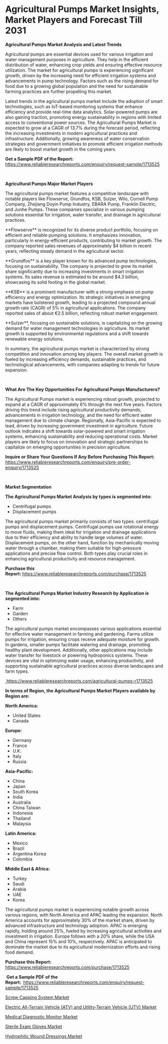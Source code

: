 <p><h1>Agricultural Pumps Market Insights, Market Players and Forecast Till 2031</h1></p><p><strong>Agricultural Pumps Market Analysis and Latest Trends</strong></p>
<p><p>Agricultural pumps are essential devices used for various irrigation and water management purposes in agriculture. They help in the efficient distribution of water, enhancing crop yields and ensuring effective resource utilization. The market for agricultural pumps is experiencing significant growth, driven by the increasing need for efficient irrigation systems and advancements in pump technology. Factors such as the rising demand for food due to a growing global population and the need for sustainable farming practices are further propelling this market.</p><p>Latest trends in the agricultural pumps market include the adoption of smart technologies, such as IoT-based monitoring systems that enhance efficiency and provide real-time data analytics. Solar-powered pumps are also gaining traction, promoting energy sustainability in regions with limited access to conventional power sources. The Agricultural Pumps Market is expected to grow at a CAGR of 13.7% during the forecast period, reflecting the increasing investments in modern agricultural practices and infrastructure. Additionally, growing awareness of water conservation strategies and government initiatives to promote efficient irrigation methods are likely to boost market growth in the coming years.</p></p>
<p><strong>Get a Sample PDF of the Report:&nbsp;</strong> <a href="https://www.reliableresearchreports.com/enquiry/request-sample/1713525?utm_campaign=32&utm_medium=2&utm_source=Github&utm_content=ia&utm_term=05112024&utm_id=agricultural-pumps">https://www.reliableresearchreports.com/enquiry/request-sample/1713525</a></p>
<p>&nbsp;</p>
<p><strong>Agricultural Pumps Major Market Players</strong></p>
<p><p>The agricultural pumps market features a competitive landscape with notable players like Flowserve, Grundfos, KSB, Sulzer, Wilo, Cornell Pump Company, Zhejiang Doyin Pump Industry, EBARA Pump, Franklin Electric, and Junhe Pumps. These companies specialize in various pumping solutions essential for irrigation, water transfer, and drainage in agricultural practices.</p><p>**Flowserve** is recognized for its diverse product portfolio, focusing on efficient and reliable pumping solutions. It emphasizes innovation, particularly in energy-efficient products, contributing to market growth. The company reported sales revenues of approximately $4 billion in recent years, reflecting steady demand in the agricultural sector.</p><p>**Grundfos** is a key player known for its advanced pump technologies, focusing on sustainability. The company is projected to grow its market share significantly due to increasing investments in smart irrigation systems. Its sales revenue is estimated to be around $4.3 billion, showcasing its solid footing in the global market.</p><p>**KSB** is a prominent manufacturer with a strong emphasis on pump efficiency and energy optimization. Its strategic initiatives in emerging markets have bolstered growth, leading to a projected compound annual growth rate (CAGR) of 5% in agricultural applications. The company reported sales of about €2.5 billion, reflecting robust market engagement.</p><p>**Sulzer**, focusing on sustainable solutions, is capitalizing on the growing demand for water management technologies in agriculture. Its market growth is supported by environmental regulations and a shift towards renewable energy solutions.</p><p>In summary, the agricultural pumps market is characterized by strong competition and innovation among key players. The overall market growth is fueled by increasing efficiency demands, sustainable practices, and technological advancements, with companies adapting to trends for future expansion.</p></p>
<p>&nbsp;</p>
<p><strong>What Are The Key Opportunities For Agricultural Pumps Manufacturers?</strong></p>
<p><p>The Agricultural Pumps market is experiencing robust growth, projected to expand at a CAGR of approximately 6% through the next five years. Factors driving this trend include rising agricultural productivity demands, advancements in irrigation technology, and the need for efficient water management due to climate change. Regionally, Asia-Pacific is expected to lead, driven by increasing government investment in agriculture. Future outlook indicates a shift towards solar-powered and smart irrigation systems, enhancing sustainability and reducing operational costs. Market players are likely to focus on innovation and strategic partnerships to capitalize on emerging opportunities in precision agriculture.</p></p>
<p><strong>Inquire or Share Your Questions If Any Before Purchasing This Report:</strong> <a href="https://www.reliableresearchreports.com/enquiry/pre-order-enquiry/1713525?utm_campaign=32&utm_medium=2&utm_source=Github&utm_content=ia&utm_term=05112024&utm_id=agricultural-pumps">https://www.reliableresearchreports.com/enquiry/pre-order-enquiry/1713525</a></p>
<p>&nbsp;</p>
<p><strong>Market Segmentation</strong></p>
<p><strong>The Agricultural Pumps Market Analysis by types is segmented into:</strong></p>
<p><ul><li>Centrifugal pumps</li><li>Displacement pumps</li></ul></p>
<p><p>The agricultural pumps market primarily consists of two types: centrifugal pumps and displacement pumps. Centrifugal pumps use rotational energy to move fluids, making them ideal for irrigation and drainage applications due to their efficiency and ability to handle large volumes of water. Displacement pumps, on the other hand, function by mechanically moving water through a chamber, making them suitable for high-pressure applications and precise flow control. Both types play crucial roles in enhancing agricultural productivity and resource management.</p></p>
<p><strong>Purchase this Report:&nbsp;</strong><a href="https://www.reliableresearchreports.com/purchase/1713525?utm_campaign=32&utm_medium=2&utm_source=Github&utm_content=ia&utm_term=05112024&utm_id=agricultural-pumps">https://www.reliableresearchreports.com/purchase/1713525</a></p>
<p>&nbsp;</p>
<p><strong>The Agricultural Pumps Market Industry Research by Application is segmented into:</strong></p>
<p><ul><li>Farm</li><li>Garden</li><li>Others</li></ul></p>
<p><p>The agricultural pumps market encompasses various applications essential for effective water management in farming and gardening. Farms utilize pumps for irrigation, ensuring crops receive adequate moisture for growth. In gardens, smaller pumps facilitate watering and drainage, promoting healthy plant development. Additionally, other applications may include water transfer for livestock or powering hydroponics systems. These devices are vital in optimizing water usage, enhancing productivity, and supporting sustainable agricultural practices across diverse landscapes and farm types.</p></p>
<p><a href="https://www.reliableresearchreports.com/agricultural-pumps-r1713525?utm_campaign=32&utm_medium=2&utm_source=Github&utm_content=ia&utm_term=05112024&utm_id=agricultural-pumps">&nbsp;https://www.reliableresearchreports.com/agricultural-pumps-r1713525</a></p>
<p><strong>In terms of Region, the Agricultural Pumps Market Players available by Region are:</strong></p>
<p>
    <p> <strong> North America: </strong>
        <ul>
            <li>United States</li>
            <li>Canada</li>
        </ul>
        </p> 
    <p> <strong> Europe: </strong>
        <ul>
            <li>Germany</li>
            <li>France</li>
            <li>U.K.</li>
            <li>Italy</li>
            <li>Russia</li>
        </ul>
        </p> 
    <p> <strong> Asia-Pacific: </strong>
        <ul>
            <li>China</li>
            <li>Japan</li>
            <li>South Korea</li>
            <li>India</li>
            <li>Australia</li>
            <li>China Taiwan</li>
            <li>Indonesia</li>
            <li>Thailand</li>
            <li>Malaysia</li>
        </ul>
        </p> 
    <p> <strong> Latin America: </strong>
        <ul>
            <li>Mexico</li>
            <li>Brazil</li>
            <li>Argentina Korea</li>
            <li>Colombia</li>
        </ul>
        </p> 
    <p> <strong> Middle East & Africa: </strong>
        <ul>
            <li>Turkey</li>
            <li>Saudi</li>
            <li>Arabia</li>
            <li>UAE</li>
            <li>Korea</li>
        </ul>
    </p>
    </p>
<p><p>The agricultural pumps market is experiencing notable growth across various regions, with North America and APAC leading the expansion. North America accounts for approximately 30% of the market share, driven by advanced infrastructure and technology adoption. APAC is emerging rapidly, holding around 25%, fueled by increasing agricultural activities and investment in irrigation. Europe follows with a 20% share, while the USA and China represent 15% and 10%, respectively. APAC is anticipated to dominate the market due to its agricultural modernization efforts and rising food demand.</p></p>
<p><strong>Purchase this Report: </strong><a href="https://www.reliableresearchreports.com/purchase/1713525?utm_campaign=32&utm_medium=2&utm_source=Github&utm_content=ia&utm_term=05112024&utm_id=agricultural-pumps">https://www.reliableresearchreports.com/purchase/1713525</a></p>
<p>&nbsp;<strong>Get a Sample PDF of the Report:&nbsp;&nbsp;</strong><a href="https://www.reliableresearchreports.com/enquiry/request-sample/1713525?utm_campaign=32&utm_medium=2&utm_source=Github&utm_content=ia&utm_term=05112024&utm_id=agricultural-pumps">https://www.reliableresearchreports.com/enquiry/request-sample/1713525</a></p>
<p><strong></strong></p>
<p><p><a href="https://github.com/AlbertGonzalez266/Market-Research-Report-List-1/blob/main/screw-capping-system-market.md?utm_campaign=32&utm_medium=2&utm_source=Github&utm_content=ia&utm_term=05112024&utm_id=agricultural-pumps">Screw Capping System Market</a></p><p><a href="https://github.com/JavierDDowns/Market-Research-Report-List-1/blob/main/electric-all-terrain-vehicle-atv-and-utility-terrain-vehicle-utv-market.md?utm_campaign=32&utm_medium=2&utm_source=Github&utm_content=ia&utm_term=05112024&utm_id=agricultural-pumps">Electric All-Terrain Vehicle (ATV) and Utility-Terrain Vehicle (UTV) Market</a></p><p><a href="https://issuu.com/reportprime-2/docs/medical-diagnostic-monitor-market-s_fb7bd2865412d1?utm_campaign=32&utm_medium=2&utm_source=Github&utm_content=ia&utm_term=05112024&utm_id=agricultural-pumps">Medical Diagnostic Monitor Market</a></p><p><a href="https://issuu.com/reportprime-2/docs/sterile-exam-gloves-market-size-203_8078ae5c7ec667?utm_campaign=32&utm_medium=2&utm_source=Github&utm_content=ia&utm_term=05112024&utm_id=agricultural-pumps">Sterile Exam Gloves Market</a></p><p><a href="https://issuu.com/reportprime-2/docs/hydrophilic-wound-dressings-market-_b29715ecef2a97?utm_campaign=32&utm_medium=2&utm_source=Github&utm_content=ia&utm_term=05112024&utm_id=agricultural-pumps">Hydrophilic Wound Dressings Market</a></p></p>